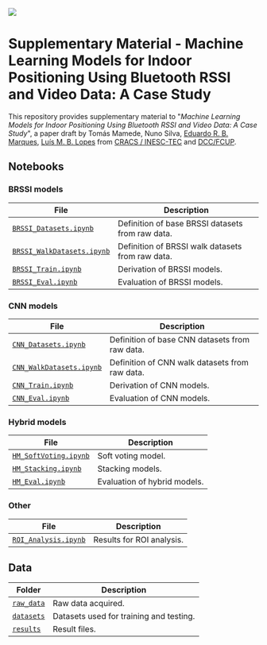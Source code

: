 [![](https://zenodo.org/badge/DOI/10.5281/zenodo.15980462.svg)](https://doi.org/10.5281/zenodo.15980462)

# Supplementary Material - Machine Learning Models for Indoor Positioning Using Bluetooth RSSI and Video Data: A Case Study

This repository provides supplementary material to "_Machine Learning Models for Indoor Positioning Using Bluetooth RSSI and Video Data: A Case Study_", 
a paper draft by  Tomás Mamede, Nuno Silva, [Eduardo R. B. Marques](https://www.dcc.fc.up.pt/~edrdo), [Luís M. B. Lopes](https://www.dcc.fc.up.pt/~lblopes) from [CRACS / INESC-TEC](https://www.inesctec.pt/en/centres/cracs) and [DCC/FCUP](https://www.dcc.fc.up.pt).

## Notebooks

### BRSSI models

File  | Description
------|------------
[`BRSSI_Datasets.ipynb`](BRSSI_Datasets.ipynb) | Definition of base BRSSI datasets from raw data.
[`BRSSI_WalkDatasets.ipynb`](BRSSI_WalkDatasets.ipynb) | Definition of BRSSI walk datasets from raw data.
[`BRSSI_Train.ipynb`](BRSSI_Train.ipynb) | Derivation of BRSSI models.
[`BRSSI_Eval.ipynb`](BRSSI_Eval.ipynb) | Evaluation of BRSSI models.

### CNN models

File  | Description
------|------------
[`CNN_Datasets.ipynb`](CNN_Datasets.ipynb) | Definition of base CNN datasets from raw data.
[`CNN_WalkDatasets.ipynb`](CNN_WalkDatasets.ipynb) | Definition of CNN walk datasets from raw data.
[`CNN_Train.ipynb`](CNN_Train.ipynb) | Derivation of CNN models.
[`CNN_Eval.ipynb`](CNN_Eval.ipynb) | Evaluation of CNN models.

### Hybrid models

File  | Description
------|------------
[`HM_SoftVoting.ipynb`](HM_SoftVoting.ipynb) | Soft voting model.
[`HM_Stacking.ipynb`](HM_Stacking.ipynb) | Stacking models.
[`HM_Eval.ipynb`](HM_Eval.ipynb) | Evaluation of hybrid models.

### Other

File  | Description
------|------------
[`ROI_Analysis.ipynb`](ROI_Analysis.ipynb) | Results for ROI analysis.

## Data


Folder | Description
-------|-----------
[`raw_data`](raw_data/) | Raw data acquired.
[`datasets`](datasets/) | Datasets used for training and testing.
[`results`](results/) | Result files.


